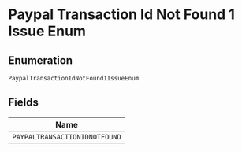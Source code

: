 
# Paypal Transaction Id Not Found 1 Issue Enum

## Enumeration

`PaypalTransactionIdNotFound1IssueEnum`

## Fields

| Name |
|  --- |
| `PAYPALTRANSACTIONIDNOTFOUND` |

